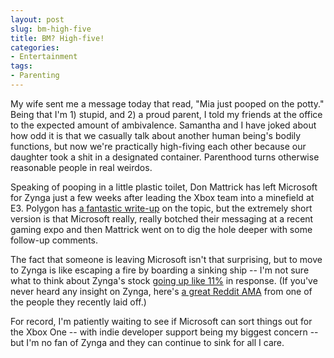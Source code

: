 ```yaml
---
layout: post
slug: bm-high-five
title: BM? High-five!
categories:
- Entertainment
tags:
- Parenting
---
```


My wife sent me a message today that read, "Mia just pooped on the potty." Being that I'm 1) stupid, and 2) a proud parent, I told my friends at the office to the expected amount of ambivalence. Samantha and I have joked about how odd it is that we casually talk about another human being's bodily functions, but now we're practically high-fiving each other because our daughter took a shit in a designated container. Parenthood turns otherwise reasonable people in real weirdos.

Speaking of pooping in a little plastic toilet, Don Mattrick has left Microsoft for Zynga just a few weeks after leading the Xbox team into a minefield at E3. Polygon has [a fantastic write-up](http://www.polygon.com/2013/7/2/4487930/9-things-to-know-about-don-mattricks-move-from-xbox-one-to-zynga) on the topic, but the extremely short version is that Microsoft really, really botched their messaging at a recent gaming expo and then Mattrick went on to dig the hole deeper with some follow-up comments. 

The fact that someone is leaving Microsoft isn't that surprising, but to move to Zynga is like escaping a fire by boarding a sinking ship -- I'm not sure what to think about Zynga's stock [going up like 11%](http://www.usatoday.com/story/tech/2013/07/02/tech-stocks-zynga/2482079/) in response. (If you've never heard any insight on Zynga, here's [a great Reddit AMA](http://www.reddit.com/r/IAmA/comments/1fpbv1/i_was_one_of_the_520_people_laid_off_by_zynga/) from one of the people they recently laid off.)

For record, I'm patiently waiting to see if Microsoft can sort things out for the Xbox One -- with indie developer support being my biggest concern -- but I'm no fan of Zynga and they can continue to sink for all I care.
